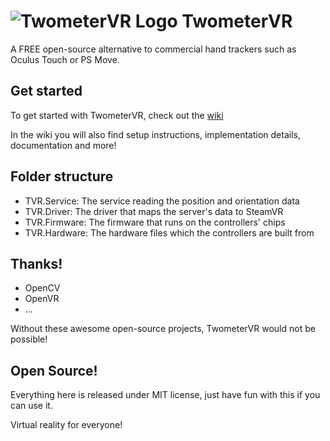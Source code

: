 # ![TwometerVR Logo](https://github.com/Twometer/twometer-vr/blob/master/Artwork/Icon54.png?raw=true) TwometerVR
A FREE open-source alternative to commercial hand trackers such as Oculus Touch or PS Move.

## Get started
To get started with TwometerVR, check out the [wiki](https://github.com/Twometer/twometer-vr/wiki)

In the wiki you will also find setup instructions, implementation details, documentation and more!

## Folder structure
- TVR.Service:   The service reading the position and orientation data
- TVR.Driver:    The driver that maps the server's data to SteamVR
- TVR.Firmware:  The firmware that runs on the controllers' chips
- TVR.Hardware:  The hardware files which the controllers are built from

## Thanks!
- OpenCV
- OpenVR
- ...

Without these awesome open-source projects, TwometerVR would not be possible!

## Open Source!
Everything here is released under MIT license,
just have fun with this if you can use it.

Virtual reality for everyone!
